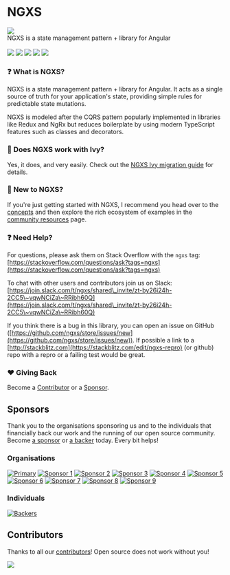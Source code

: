# NGXS

![](assets/logo.png)\
NGXS is a state management pattern + library for Angular\
\
[![](https://img.shields.io/badge/slack-join%20us-blue.svg?style=flat\&logo=slack)](https://join.slack.com/t/ngxs/shared\_invite/zt-by26i24h-2CC5\~vqwNCiZa\~RRibh60Q) [![](https://badge.fury.io/js/%40ngxs%2Fstore.svg)](https://badge.fury.io/js/%40ngxs%2Fstore) [![](https://api.codeclimate.com/v1/badges/5b43106a1ddff7d76a04/maintainability)](https://codeclimate.com/github/ngxs/store/maintainability) [![](https://api.codeclimate.com/v1/badges/5b43106a1ddff7d76a04/test\_coverage)](https://codeclimate.com/github/ngxs/store/test\_coverage) [![](https://circleci.com/gh/ngxs/store/tree/master.svg?style=svg)](https://circleci.com/gh/ngxs/store)

### ❓ What is NGXS?

NGXS is a state management pattern + library for Angular. It acts as a single source of truth for your application's state, providing simple rules for predictable state mutations.

NGXS is modeled after the CQRS pattern popularly implemented in libraries like Redux and NgRx but reduces boilerplate by using modern TypeScript features such as classes and decorators.

### 🌱 Does NGXS work with Ivy?

Yes, it does, and very easily. Check out the [NGXS Ivy migration guide](https://ngxs.io/advanced/ivy-migration-guide) for details.

### 👋 New to NGXS?

If you're just getting started with NGXS, I recommend you head over to the [concepts](ngxs/intro.md) and then explore the rich ecosystem of examples in the [community resources](community/projects.md) page.

### ❓ Need Help?

For questions, please ask them on Stack Overflow with the `ngxs` tag: [https://stackoverflow.com/questions/ask?tags=ngxs](https://stackoverflow.com/questions/ask?tags=ngxs)

To chat with other users and contributors join us on Slack: [https://join.slack.com/t/ngxs/shared\_invite/zt-by26i24h-2CC5\~vqwNCiZa\~RRibh60Q](https://join.slack.com/t/ngxs/shared\_invite/zt-by26i24h-2CC5\~vqwNCiZa\~RRibh60Q)

If you think there is a bug in this library, you can open an issue on GitHub ([https://github.com/ngxs/store/issues/new](https://github.com/ngxs/store/issues/new)). If possible a link to a [http://stackblitz.com](https://stackblitz.com/edit/ngxs-repro) (or github) repo with a repro or a failing test would be great.

### ❤️ Giving Back

Become a [Contributor](community/contributors.md) or a [Sponsor](community/sponsors.md).

## Sponsors

Thank you to the organisations sponsoring us and to the individuals that financially back our work and the running of our open source community. Become [a sponsor](https://opencollective.com/ngxs#sponsor) or [a backer](https://opencollective.com/ngxs#backer) today. Every bit helps!

### Organisations

[![Primary](https://opencollective.com/ngxs/sponsor/0/avatar.svg)](https://opencollective.com/ngxs/sponsor/0/website) [![Sponsor 1](https://opencollective.com/ngxs/sponsor/1/avatar.svg)](https://opencollective.com/ngxs/sponsor/1/website) [![Sponsor 2](https://opencollective.com/ngxs/sponsor/2/avatar.svg)](https://opencollective.com/ngxs/sponsor/2/website) [![Sponsor 3](https://opencollective.com/ngxs/sponsor/3/avatar.svg)](https://opencollective.com/ngxs/sponsor/3/website) [![Sponsor 4](https://opencollective.com/ngxs/sponsor/4/avatar.svg)](https://opencollective.com/ngxs/sponsor/4/website) [![Sponsor 5](https://opencollective.com/ngxs/sponsor/5/avatar.svg)](https://opencollective.com/ngxs/sponsor/5/website) [![Sponsor 6](https://opencollective.com/ngxs/sponsor/6/avatar.svg)](https://opencollective.com/ngxs/sponsor/6/website) [![Sponsor 7](https://opencollective.com/ngxs/sponsor/7/avatar.svg)](https://opencollective.com/ngxs/sponsor/7/website) [![Sponsor 8](https://opencollective.com/ngxs/sponsor/8/avatar.svg)](https://opencollective.com/ngxs/sponsor/8/website) [![Sponsor 9](https://opencollective.com/ngxs/sponsor/9/avatar.svg)](https://opencollective.com/ngxs/sponsor/9/website)

### Individuals

[![Backers](https://opencollective.com/ngxs/backers.svg?width=890)](https://opencollective.com/ngxs#backers)

## Contributors

Thanks to all our [contributors](https://github.com/ngxs/store/graphs/contributors)! Open source does not work without you!

![](https://opencollective.com/ngxs/contributors.svg?width=890)
